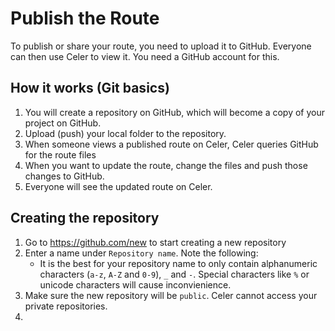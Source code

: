 # Publish the Route
To publish or share your route, you need to upload it to GitHub. Everyone can then use Celer to view it. You need a GitHub account for this.

## How it works (Git basics)
1. You will create a repository on GitHub, which will become a copy of your project on GitHub.
2. Upload (push) your local folder to the repository.
3. When someone views a published route on Celer, Celer queries GitHub for the route files
4. When you want to update the route, change the files and push those changes to GitHub.
5. Everyone will see the updated route on Celer.

## Creating the repository
1. Go to https://github.com/new to start creating a new repository
2. Enter a name under `Repository name`. Note the following:
   - It is the best for your repository name to only contain alphanumeric characters (`a-z`, `A-Z` and `0-9`), `_` and `-`. Special characters like `%` or unicode characters will cause inconvienience.
3. Make sure the new repository will be `public`. Celer cannot access your private repositories.
4. 

